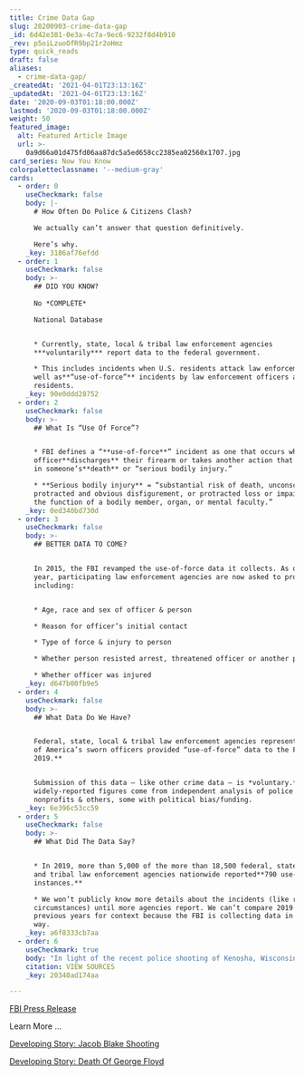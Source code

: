 ```yaml
---
title: Crime Data Gap
slug: 20200903-crime-data-gap
_id: 6d42e381-0e3a-4c7a-9ec6-9232f8d4b910
_rev: p5oiLzuoOfR9bp21r2oHmz
type: quick_reads
draft: false
aliases:
  - crime-data-gap/
_createdAt: '2021-04-01T23:13:16Z'
_updatedAt: '2021-04-01T23:13:16Z'
date: '2020-09-03T01:18:00.000Z'
lastmod: '2020-09-03T01:18:00.000Z'
weight: 50
featured_image:
  alt: Featured Article Image
  url: >-
    0a9d66a01d475fd06aa87dc5a5ed658cc2385ea02560x1707.jpg
card_series: Now You Know
colorpaletteclassname: '--medium-gray'
cards:
  - order: 0
    useCheckmark: false
    body: |-
      # How Often Do Police & Citizens Clash?

      We actually can’t answer that question definitively.

      Here’s why.
    _key: 3186af76efdd
  - order: 1
    useCheckmark: false
    body: >-
      ## DID YOU KNOW?  
        
      No *COMPLETE*  

      National Database


      * Currently, state, local & tribal law enforcement agencies
      ***voluntarily*** report data to the federal government.

      * This includes incidents when U.S. residents attack law enforcement, as
      well as**“use-of-force”** incidents by law enforcement officers against
      residents.
    _key: 90e0ddd28752
  - order: 2
    useCheckmark: false
    body: >-
      ## What Is “Use Of Force”?


      * FBI defines a “**use-of-force**” incident as one that occurs when an
      officer**discharges** their firearm or takes another action that results
      in someone’s**death** or “serious bodily injury.”

      * **Serious bodily injury** = “substantial risk of death, unconsciousness,
      protracted and obvious disfigurement, or protracted loss or impairment of
      the function of a bodily member, organ, or mental faculty.”
    _key: 0ed340bd730d
  - order: 3
    useCheckmark: false
    body: >-
      ## BETTER DATA TO COME?


      In 2015, the FBI revamped the use-of-force data it collects. As of last
      year, participating law enforcement agencies are now asked to provide data
      including:


      * Age, race and sex of officer & person

      * Reason for officer’s initial contact

      * Type of force & injury to person

      * Whether person resisted arrest, threatened officer or another person

      * Whether officer was injured
    _key: d647b00fb9e5
  - order: 4
    useCheckmark: false
    body: >-
      ## What Data Do We Have?


      Federal, state, local & tribal law enforcement agencies representing**41%
      of America’s sworn officers provided “use-of-force” data to the FBI in
      2019.**


      Submission of this data – like other crime data – is *voluntary.* Many
      widely-reported figures come from independent analysis of police data by
      nonprofits & others, some with political bias/funding.
    _key: 6e396c53cc59
  - order: 5
    useCheckmark: false
    body: >-
      ## What Did The Data Say?


      * In 2019, more than 5,000 of the more than 18,500 federal, state, local,
      and tribal law enforcement agencies nationwide reported**790 use-of-force
      instances.**

      * We won’t publicly know more details about the incidents (like race or
      circumstances) until more agencies report. We can’t compare 2019 data to
      previous years for context because the FBI is collecting data in a new
      way.
    _key: a6f8333cb7aa
  - order: 6
    useCheckmark: true
    body: "In light of the recent police shooting of Kenosha, Wisconsin, many may ask about clashes between police & citizens and vice-versa. The FBI collects annual data on incidents in which law enforcement officers are killed or assaulted in the line of duty.\_33 officers have been fatally wounded in 2020 as of Sept. 1."
    citation: VIEW SOURCES
    _key: 20340ad174aa

---
```

[FBI Press Release](http://fbi%20releases%202019%20participation%20data%20for%20the%20national%20use-of-force%20data%20collection/)

Learn More …

[Developing Story: Jacob Blake Shooting](https://smarthernews.com/article/jacobblake/)

[Developing Story: Death Of George Floyd](https://smarthernews.com/article/developing-story-the-death-of-george-floyd/)